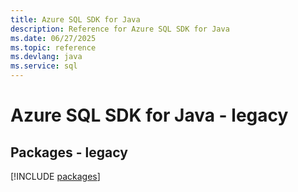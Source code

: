 ```yaml
---
title: Azure SQL SDK for Java
description: Reference for Azure SQL SDK for Java
ms.date: 06/27/2025
ms.topic: reference
ms.devlang: java
ms.service: sql
---
```

# Azure SQL SDK for Java - legacy
## Packages - legacy
[!INCLUDE [packages](sql-index.md)]